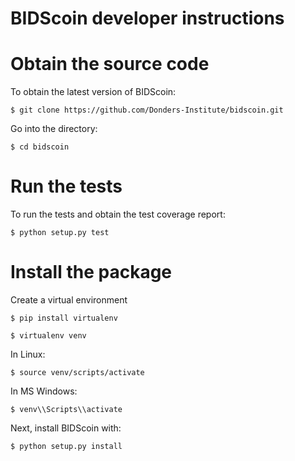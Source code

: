 # BIDScoin developer instructions

# Obtain the source code

To obtain the latest version of BIDScoin:
```console
$ git clone https://github.com/Donders-Institute/bidscoin.git
```

Go into the directory:
```console
$ cd bidscoin
```

# Run the tests

To run the tests and obtain the test coverage report:
```console
$ python setup.py test
```

# Install the package

Create a virtual environment

```console
$ pip install virtualenv
```

```console
$ virtualenv venv
```

In Linux:
```console
$ source venv/scripts/activate
```

In MS Windows:
```console
$ venv\\Scripts\\activate
```

Next, install BIDScoin with:
```console
$ python setup.py install
```